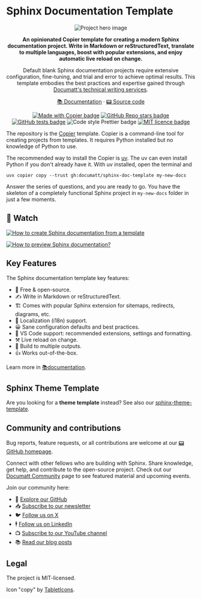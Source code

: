 # Sphinx Documentation Template

<div align="center">

![Project hero image](https://github.com/documatt/sphinx-doc-template/blob/main/docs/_static/hero.svg?raw=true)

<!-- overview -->

**An opinionated Copier template for creating a modern Sphinx documentation project. Write in Markdown or reStructuredText, translate to multiple languages, boost with popular extensions, and enjoy automatic live reload on change.**

Default blank Sphinx documentation projects require extensive configuration, fine-tuning, and trial and error to achieve optimal results. This template embodies the best practices and expertise gained through [Documatt's technical writing services](https://documatt.com/services).

<!-- .overview -->

[📚 Documentation](https://documatt.com/sphinx-doc-template) · [📟 Source code](https://github.com/documatt/sphinx-doc-template)

[![Made with Copier badge](https://img.shields.io/endpoint?url=https://raw.githubusercontent.com/copier-org/copier/master/img/badge/badge-grayscale-inverted-border-orange.json&labelColor=097cba&color=163B36)](https://github.com/copier-org/copier)
[![GitHub Repo stars badge](https://img.shields.io/github/stars/documatt/sphinx-doc-template?style=flat&logo=github&labelColor=097cba&color=163B36)](https://github.com/documatt/sphinx-doc-template)
[![GitHub tests badge](https://github.com/documatt/sphinx-doc-template/actions/workflows/test.yaml/badge.svg)](https://github.com/documatt/sphinx-doc-template/actions/workflows/test.yaml)
![Code style Prettier badge](https://img.shields.io/badge/codestyle-Prettier-blue?labelColor=097cba&color=163B36)
[![MIT licence badge](https://img.shields.io/badge/license-MIT-blue?labelColor=097cba&color=163B36)](https://raw.githubusercontent.com/documatt/sphinx-doc-template/refs/heads/main/LICENSE)

</div>

<!-- Very short intro -->

The repository is the [Copier](https://copier.readthedocs.io) template. Copier is a command-line tool for creating projects from templates. It requires Python installed but no knowledge of Python to use.

The recommended way to install the Copier is [uv](https://docs.astral.sh/uv/). The uv can even install Python if you don't already have it. With uv installed, open the terminal and

```
uvx copier copy --trust gh:documatt/sphinx-doc-template my-new-docs
```

Answer the series of questions, and you are ready to go. You have the skeleton of a completely functional Sphinx project in `my-new-docs` folder in just a few moments.

## 🍿 Watch

<!-- Link created with https://githubvideo.com -->

[![How to create Sphinx documentation from a template](http://i.ytimg.com/vi/SvtTbJW7KLg/hqdefault.jpg)](https://www.youtube.com/watch?v=SvtTbJW7KLg)

[![How to preview Sphinx documentation?](http://i.ytimg.com/vi/tVKpPXw5deg/hqdefault.jpg)](https://www.youtube.com/watch?v=tVKpPXw5deg)

## Key Features

<!-- features -->

The Sphinx documentation template key features:

- 💯 Free & open-source.
- ✍️ Write in Markdown or reStructuredText.
- 🏗️ Comes with popular Sphinx extension for sitemaps, redirects, diagrams, etc.
- 👅 Localization (i18n) support.
- 😀 Sane configuration defaults and best practices.
- 🎨 VS Code support: recommended extensions, settings and formatting.
- ⚒️ Live reload on change.
- 💾 Build to multiple outputs.
- 👍 Works out-of-the-box.

<!-- .features -->

Learn more in [📚documentation](https://documatt.com/sphinx-doc-template).

## Sphinx Theme Template

Are you looking for a **theme template** instead? See also our [sphinx-theme-template](https://github.com/documatt/sphinx-theme-template).

## Community and contributions

Bug reports, feature requests, or all contributions are welcome at our [📟 GitHub homepage](https://github.com/documatt/sphinx-doc-template/).

Connect with other fellows who are building with Sphinx. Share knowledge, get help, and contribute to the open-source project. Check out our [Documatt Community](https://documatt.com/community) page to see featured material and upcoming events.

Join our community here:

- 🌟 [Explore our GitHub](https://github.com/documatt)
- 📥 [Subscribe to our newsletter](https://documatt.com/newsletter-signup/)
- 🐦 [Follow us on X](https://x.com/documattcom)
- 🕴️ [Follow us on LinkedIn](https://www.linkedin.com/company/documattcom)
- 📺 [Subscribe to our YouTube channel](https://www.youtube.com/@Documatt)
- 📚 [Read our blog posts](https://documatt.com/blog)

## Legal

The project is MIT-licensed.

Icon "copy" by [TabletIcons](https://tablericons.com/icon/copy).
